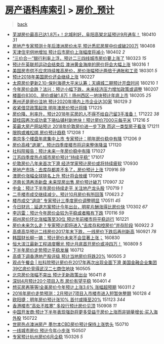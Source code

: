 [房产语料库索引](../../README.md)  > [房价_预计](房价_预计.md)
====
> [back](../README.md)

- [芜湖房价最高已达1.8万+！北城利好，阜阳高架北延预计9月通车！](http://jkwz.applinzi.com/ittc/7090326690083636230.html#%E8%8A%9C%E6%B9%96%E6%88%BF%E4%BB%B7%E6%9C%80%E9%AB%98%E5%B7%B2%E8%BE%BE1.8%E4%B8%87%2B%EF%BC%81%E5%8C%97%E5%9F%8E%E5%88%A9%E5%A5%BD%EF%BC%8C%E9%98%9C%E9%98%B3%E9%AB%98%E6%9E%B6%E5%8C%97%E5%BB%B6%E9%A2%84%E8%AE%A19%E6%9C%88%E9%80%9A%E8%BD%A6%EF%BC%81) 180410 *31* 
- [房地产专家预测十年后澳洲房价水平 预计悉尼房屋中价或破200万](http://jkwz.applinzi.com/ittc/7089544862309549073.html#%E6%88%BF%E5%9C%B0%E4%BA%A7%E4%B8%93%E5%AE%B6%E9%A2%84%E6%B5%8B%E5%8D%81%E5%B9%B4%E5%90%8E%E6%BE%B3%E6%B4%B2%E6%88%BF%E4%BB%B7%E6%B0%B4%E5%B9%B3+%E9%A2%84%E8%AE%A1%E6%82%89%E5%B0%BC%E6%88%BF%E5%B1%8B%E4%B8%AD%E4%BB%B7%E6%88%96%E7%A0%B4200%E4%B8%87) 180408  
- [天津住宅供地增加 预计后市房价上涨幅度将减小](http://jkwz.applinzi.com/ittc/7087311856031237126.html#%E5%A4%A9%E6%B4%A5%E4%BD%8F%E5%AE%85%E4%BE%9B%E5%9C%B0%E5%A2%9E%E5%8A%A0+%E9%A2%84%E8%AE%A1%E5%90%8E%E5%B8%82%E6%88%BF%E4%BB%B7%E4%B8%8A%E6%B6%A8%E5%B9%85%E5%BA%A6%E5%B0%86%E5%87%8F%E5%B0%8F) 180402 *2* 
- [“三价合一”银行利率上浮，预计二三四线城市房价要上涨了](http://jkwz.applinzi.com/ittc/7083688043896898570.html#%E2%80%9C%E4%B8%89%E4%BB%B7%E5%90%88%E4%B8%80%E2%80%9D%E9%93%B6%E8%A1%8C%E5%88%A9%E7%8E%87%E4%B8%8A%E6%B5%AE%EF%BC%8C%E9%A2%84%E8%AE%A1%E4%BA%8C%E4%B8%89%E5%9B%9B%E7%BA%BF%E5%9F%8E%E5%B8%82%E6%88%BF%E4%BB%B7%E8%A6%81%E4%B8%8A%E6%B6%A8%E4%BA%86) 180323 *15* 
- [预计在英联邦运动会结束后 澳洲黄金海岸的房价将会大幅上涨](http://jkwz.applinzi.com/ittc/7079923817415967755.html#%E9%A2%84%E8%AE%A1%E5%9C%A8%E8%8B%B1%E8%81%94%E9%82%A6%E8%BF%90%E5%8A%A8%E4%BC%9A%E7%BB%93%E6%9D%9F%E5%90%8E+%E6%BE%B3%E6%B4%B2%E9%BB%84%E9%87%91%E6%B5%B7%E5%B2%B8%E7%9A%84%E6%88%BF%E4%BB%B7%E5%B0%86%E4%BC%9A%E5%A4%A7%E5%B9%85%E4%B8%8A%E6%B6%A8) 180316 *1* 
- [美国房市供不应求持续推高房价，房价涨幅预计两倍于通胀和工资](http://jkwz.applinzi.com/ittc/7075453983227642887.html#%E7%BE%8E%E5%9B%BD%E6%88%BF%E5%B8%82%E4%BE%9B%E4%B8%8D%E5%BA%94%E6%B1%82%E6%8C%81%E7%BB%AD%E6%8E%A8%E9%AB%98%E6%88%BF%E4%BB%B7%EF%BC%8C%E6%88%BF%E4%BB%B7%E6%B6%A8%E5%B9%85%E9%A2%84%E8%AE%A1%E4%B8%A4%E5%80%8D%E4%BA%8E%E9%80%9A%E8%83%80%E5%92%8C%E5%B7%A5%E8%B5%84) 180301 *5* 
- [预计2018年美国房价还会继续上涨](http://jkwz.applinzi.com/ittc/7074780590367048714.html#%E9%A2%84%E8%AE%A12018%E5%B9%B4%E7%BE%8E%E5%9B%BD%E6%88%BF%E4%BB%B7%E8%BF%98%E4%BC%9A%E7%BB%A7%E7%BB%AD%E4%B8%8A%E6%B6%A8) 180227  
- [太原房价更新2.10-保利海德大平米认筹；天禧城二期预计开盘时间](http://jkwz.applinzi.com/ittc/7068242380103091217.html#%E5%A4%AA%E5%8E%9F%E6%88%BF%E4%BB%B7%E6%9B%B4%E6%96%B02.10-%E4%BF%9D%E5%88%A9%E6%B5%B7%E5%BE%B7%E5%A4%A7%E5%B9%B3%E7%B1%B3%E8%AE%A4%E7%AD%B9%EF%BC%9B%E5%A4%A9%E7%A6%A7%E5%9F%8E%E4%BA%8C%E6%9C%9F%E9%A2%84%E8%AE%A1%E5%BC%80%E7%9B%98%E6%97%B6%E9%97%B4) 180210 *1* 
- [今年房价会跌？法兴：预计小幅下跌，未来经济压力增加政策或调整](http://jkwz.applinzi.com/ittc/7067330686354981899.html#%E4%BB%8A%E5%B9%B4%E6%88%BF%E4%BB%B7%E4%BC%9A%E8%B7%8C%EF%BC%9F%E6%B3%95%E5%85%B4%EF%BC%9A%E9%A2%84%E8%AE%A1%E5%B0%8F%E5%B9%85%E4%B8%8B%E8%B7%8C%EF%BC%8C%E6%9C%AA%E6%9D%A5%E7%BB%8F%E6%B5%8E%E5%8E%8B%E5%8A%9B%E5%A2%9E%E5%8A%A0%E6%94%BF%E7%AD%96%E6%88%96%E8%B0%83%E6%95%B4) 180207  
- [楼面价8300、房价或破1.8万！扬州西区一地块预计年底上市](http://jkwz.applinzi.com/ittc/7066624864662586384.html#%E6%A5%BC%E9%9D%A2%E4%BB%B78300%E3%80%81%E6%88%BF%E4%BB%B7%E6%88%96%E7%A0%B41.8%E4%B8%87%EF%BC%81%E6%89%AC%E5%B7%9E%E8%A5%BF%E5%8C%BA%E4%B8%80%E5%9C%B0%E5%9D%97%E9%A2%84%E8%AE%A1%E5%B9%B4%E5%BA%95%E4%B8%8A%E5%B8%82) 180205 *25* 
- [惠州还是房价洼地 预计2020年境内上市企业达30家](http://jkwz.applinzi.com/ittc/7063954481840915462.html#%E6%83%A0%E5%B7%9E%E8%BF%98%E6%98%AF%E6%88%BF%E4%BB%B7%E6%B4%BC%E5%9C%B0+%E9%A2%84%E8%AE%A12020%E5%B9%B4%E5%A2%83%E5%86%85%E4%B8%8A%E5%B8%82%E4%BC%81%E4%B8%9A%E8%BE%BE30%E5%AE%B6) 180129 *3* 
- [收紧借贷政策起效 明年澳房价预计将降](http://jkwz.applinzi.com/ittc/7051020305017865233.html#%E6%94%B6%E7%B4%A7%E5%80%9F%E8%B4%B7%E6%94%BF%E7%AD%96%E8%B5%B7%E6%95%88+%E6%98%8E%E5%B9%B4%E6%BE%B3%E6%88%BF%E4%BB%B7%E9%A2%84%E8%AE%A1%E5%B0%86%E9%99%8D) 171225  
- [房价降、利率升，预计2018年买房的人不得不给自己留3手准备！](http://jkwz.applinzi.com/ittc/7049940933833917456.html#%E6%88%BF%E4%BB%B7%E9%99%8D%E3%80%81%E5%88%A9%E7%8E%87%E5%8D%87%EF%BC%8C%E9%A2%84%E8%AE%A12018%E5%B9%B4%E4%B9%B0%E6%88%BF%E7%9A%84%E4%BA%BA%E4%B8%8D%E5%BE%97%E4%B8%8D%E7%BB%99%E8%87%AA%E5%B7%B1%E7%95%993%E6%89%8B%E5%87%86%E5%A4%87%EF%BC%81) 171222 *38* 
- [碧桂园再次成功拿下骆仙铺村新地块！预计房价7000元每平米](http://jkwz.applinzi.com/ittc/7047801738831070225.html#%E7%A2%A7%E6%A1%82%E5%9B%AD%E5%86%8D%E6%AC%A1%E6%88%90%E5%8A%9F%E6%8B%BF%E4%B8%8B%E9%AA%86%E4%BB%99%E9%93%BA%E6%9D%91%E6%96%B0%E5%9C%B0%E5%9D%97%EF%BC%81%E9%A2%84%E8%AE%A1%E6%88%BF%E4%BB%B77000%E5%85%83%E6%AF%8F%E5%B9%B3%E7%B1%B3) 171216 *5* 
- [英最大房产网站预计 2018年伦敦房价进一步下跌 而这一类型房子看涨](http://jkwz.applinzi.com/ittc/7045877911389733904.html#%E8%8B%B1%E6%9C%80%E5%A4%A7%E6%88%BF%E4%BA%A7%E7%BD%91%E7%AB%99%E9%A2%84%E8%AE%A1+2018%E5%B9%B4%E4%BC%A6%E6%95%A6%E6%88%BF%E4%BB%B7%E8%BF%9B%E4%B8%80%E6%AD%A5%E4%B8%8B%E8%B7%8C+%E8%80%8C%E8%BF%99%E4%B8%80%E7%B1%BB%E5%9E%8B%E6%88%BF%E5%AD%90%E7%9C%8B%E6%B6%A8) 171211  
- [限购或难松绑 房价预计趋稳](http://jkwz.applinzi.com/ittc/7044542941597533200.html#%E9%99%90%E8%B4%AD%E6%88%96%E9%9A%BE%E6%9D%BE%E7%BB%91+%E6%88%BF%E4%BB%B7%E9%A2%84%E8%AE%A1%E8%B6%8B%E7%A8%B3) 171208 *1* 
- [南京多个楼盘年底集中上市 专家预计：明年房价稳中有降](http://jkwz.applinzi.com/ittc/7044000136613594128.html#%E5%8D%97%E4%BA%AC%E5%A4%9A%E4%B8%AA%E6%A5%BC%E7%9B%98%E5%B9%B4%E5%BA%95%E9%9B%86%E4%B8%AD%E4%B8%8A%E5%B8%82+%E4%B8%93%E5%AE%B6%E9%A2%84%E8%AE%A1%EF%BC%9A%E6%98%8E%E5%B9%B4%E6%88%BF%E4%BB%B7%E7%A8%B3%E4%B8%AD%E6%9C%89%E9%99%8D) 171206 *9* 
- [房价高峰“退潮”，预计四季度楼市将迎来整体降温](http://jkwz.applinzi.com/ittc/7038045750154511376.html#%E6%88%BF%E4%BB%B7%E9%AB%98%E5%B3%B0%E2%80%9C%E9%80%80%E6%BD%AE%E2%80%9D%EF%BC%8C%E9%A2%84%E8%AE%A1%E5%9B%9B%E5%AD%A3%E5%BA%A6%E6%A5%BC%E5%B8%82%E5%B0%86%E8%BF%8E%E6%9D%A5%E6%95%B4%E4%BD%93%E9%99%8D%E6%B8%A9) 171120  
- [社科院报告：预计未来一年房价稳中有降](http://jkwz.applinzi.com/ittc/7029119431295370256.html#%E7%A4%BE%E7%A7%91%E9%99%A2%E6%8A%A5%E5%91%8A%EF%BC%9A%E9%A2%84%E8%AE%A1%E6%9C%AA%E6%9D%A5%E4%B8%80%E5%B9%B4%E6%88%BF%E4%BB%B7%E7%A8%B3%E4%B8%AD%E6%9C%89%E9%99%8D) 171027  
- [江苏四季度热点城市房价预计“持续平稳”](http://jkwz.applinzi.com/ittc/7025457597652665361.html#%E6%B1%9F%E8%8B%8F%E5%9B%9B%E5%AD%A3%E5%BA%A6%E7%83%AD%E7%82%B9%E5%9F%8E%E5%B8%82%E6%88%BF%E4%BB%B7%E9%A2%84%E8%AE%A1%E2%80%9C%E6%8C%81%E7%BB%AD%E5%B9%B3%E7%A8%B3%E2%80%9D) 171017  
- [伦敦房价八年来首次下滑 经济学家预计房价或将持续疲软](http://jkwz.applinzi.com/ittc/7018997967099528208.html#%E4%BC%A6%E6%95%A6%E6%88%BF%E4%BB%B7%E5%85%AB%E5%B9%B4%E6%9D%A5%E9%A6%96%E6%AC%A1%E4%B8%8B%E6%BB%91+%E7%BB%8F%E6%B5%8E%E5%AD%A6%E5%AE%B6%E9%A2%84%E8%AE%A1%E6%88%BF%E4%BB%B7%E6%88%96%E5%B0%86%E6%8C%81%E7%BB%AD%E7%96%B2%E8%BD%AF) 170930  
- [房地产市场：去库存都差不多了，房价预计上涨](http://jkwz.applinzi.com/ittc/7013587983687746577.html#%E6%88%BF%E5%9C%B0%E4%BA%A7%E5%B8%82%E5%9C%BA%EF%BC%9A%E5%8E%BB%E5%BA%93%E5%AD%98%E9%83%BD%E5%B7%AE%E4%B8%8D%E5%A4%9A%E4%BA%86%EF%BC%8C%E6%88%BF%E4%BB%B7%E9%A2%84%E8%AE%A1%E4%B8%8A%E6%B6%A8) 170916 *59* 
- [澳房价涨幅全球排名上升 预计将会放缓](http://jkwz.applinzi.com/ittc/7012433240462459920.html#%E6%BE%B3%E6%88%BF%E4%BB%B7%E6%B6%A8%E5%B9%85%E5%85%A8%E7%90%83%E6%8E%92%E5%90%8D%E4%B8%8A%E5%8D%87+%E9%A2%84%E8%AE%A1%E5%B0%86%E4%BC%9A%E6%94%BE%E7%BC%93) 170912  
- [济南长清再添新盘 未来现房出售 房价预计破万](http://jkwz.applinzi.com/ittc/7010511403163862032.html#%E6%B5%8E%E5%8D%97%E9%95%BF%E6%B8%85%E5%86%8D%E6%B7%BB%E6%96%B0%E7%9B%98+%E6%9C%AA%E6%9D%A5%E7%8E%B0%E6%88%BF%E5%87%BA%E5%94%AE+%E6%88%BF%E4%BB%B7%E9%A2%84%E8%AE%A1%E7%A0%B4%E4%B8%87) 170907 *32* 
- [中金：预计下半年房价持续走平 关注地产龙头股](http://jkwz.applinzi.com/ittc/6991955680356221968.html#%E4%B8%AD%E9%87%91%EF%BC%9A%E9%A2%84%E8%AE%A1%E4%B8%8B%E5%8D%8A%E5%B9%B4%E6%88%BF%E4%BB%B7%E6%8C%81%E7%BB%AD%E8%B5%B0%E5%B9%B3+%E5%85%B3%E6%B3%A8%E5%9C%B0%E4%BA%A7%E9%BE%99%E5%A4%B4%E8%82%A1) 170719 *1* 
- [二手楼市成交继续减少，预计10月房价有所回落](http://jkwz.applinzi.com/ittc/6982351680594002949.html#%E4%BA%8C%E6%89%8B%E6%A5%BC%E5%B8%82%E6%88%90%E4%BA%A4%E7%BB%A7%E7%BB%AD%E5%87%8F%E5%B0%91%EF%BC%8C%E9%A2%84%E8%AE%A110%E6%9C%88%E6%88%BF%E4%BB%B7%E6%9C%89%E6%89%80%E5%9B%9E%E8%90%BD) 170623 *2* 
- [楼市成交“退烧” 专家预计三季度房价调整明显](http://jkwz.applinzi.com/ittc/6966281786823803908.html#%E6%A5%BC%E5%B8%82%E6%88%90%E4%BA%A4%E2%80%9C%E9%80%80%E7%83%A7%E2%80%9D+%E4%B8%93%E5%AE%B6%E9%A2%84%E8%AE%A1%E4%B8%89%E5%AD%A3%E5%BA%A6%E6%88%BF%E4%BB%B7%E8%B0%83%E6%95%B4%E6%98%8E%E6%98%BE) 170511 *45* 
- [今日财讯：延退方案预计今年出台，明星片酬涨得比房价快](http://jkwz.applinzi.com/ittc/6940475405839631365.html#%E4%BB%8A%E6%97%A5%E8%B4%A2%E8%AE%AF%EF%BC%9A%E5%BB%B6%E9%80%80%E6%96%B9%E6%A1%88%E9%A2%84%E8%AE%A1%E4%BB%8A%E5%B9%B4%E5%87%BA%E5%8F%B0%EF%BC%8C%E6%98%8E%E6%98%9F%E7%89%87%E9%85%AC%E6%B6%A8%E5%BE%97%E6%AF%94%E6%88%BF%E4%BB%B7%E5%BF%AB) 170302 *67* 
- [李迅雷：预计今年房价会较为平稳或者略有下跌](http://jkwz.applinzi.com/ittc/6923802427223704581.html#%E6%9D%8E%E8%BF%85%E9%9B%B7%EF%BC%9A%E9%A2%84%E8%AE%A1%E4%BB%8A%E5%B9%B4%E6%88%BF%E4%BB%B7%E4%BC%9A%E8%BE%83%E4%B8%BA%E5%B9%B3%E7%A8%B3%E6%88%96%E8%80%85%E7%95%A5%E6%9C%89%E4%B8%8B%E8%B7%8C) 170116 *59* 
- [郑州房价环比涨幅落至30位 预计年前楼市将平稳运行](http://jkwz.applinzi.com/ittc/6914036299832230916.html#%E9%83%91%E5%B7%9E%E6%88%BF%E4%BB%B7%E7%8E%AF%E6%AF%94%E6%B6%A8%E5%B9%85%E8%90%BD%E8%87%B330%E4%BD%8D+%E9%A2%84%E8%AE%A1%E5%B9%B4%E5%89%8D%E6%A5%BC%E5%B8%82%E5%B0%86%E5%B9%B3%E7%A8%B3%E8%BF%90%E8%A1%8C) 161221  
- [房价未来怎么走？专家预计即将进入“去库存和控房价”并存阶段](http://jkwz.applinzi.com/ittc/6880720057822348292.html#%E6%88%BF%E4%BB%B7%E6%9C%AA%E6%9D%A5%E6%80%8E%E4%B9%88%E8%B5%B0%EF%BC%9F%E4%B8%93%E5%AE%B6%E9%A2%84%E8%AE%A1%E5%8D%B3%E5%B0%86%E8%BF%9B%E5%85%A5%E2%80%9C%E5%8E%BB%E5%BA%93%E5%AD%98%E5%92%8C%E6%8E%A7%E6%88%BF%E4%BB%B7%E2%80%9D%E5%B9%B6%E5%AD%98%E9%98%B6%E6%AE%B5) 160922 *3* 
- [高盛高华预计二线房价2017年末下跌，一线房价下跌后再创新高](http://jkwz.applinzi.com/ittc/6880221667288155141.html#%E9%AB%98%E7%9B%9B%E9%AB%98%E5%8D%8E%E9%A2%84%E8%AE%A1%E4%BA%8C%E7%BA%BF%E6%88%BF%E4%BB%B72017%E5%B9%B4%E6%9C%AB%E4%B8%8B%E8%B7%8C%EF%BC%8C%E4%B8%80%E7%BA%BF%E6%88%BF%E4%BB%B7%E4%B8%8B%E8%B7%8C%E5%90%8E%E5%86%8D%E5%88%9B%E6%96%B0%E9%AB%98) 160921 *78* 
- [韩国财长柳一镐：预计房价未来不会显著上涨；](http://jkwz.applinzi.com/ittc/6872161802300949508.html#%E9%9F%A9%E5%9B%BD%E8%B4%A2%E9%95%BF%E6%9F%B3%E4%B8%80%E9%95%90%EF%BC%9A%E9%A2%84%E8%AE%A1%E6%88%BF%E4%BB%B7%E6%9C%AA%E6%9D%A5%E4%B8%8D%E4%BC%9A%E6%98%BE%E8%91%97%E4%B8%8A%E6%B6%A8%EF%BC%9B) 160830  
- [恒大滨江最新工程进度曝光 预计月底首开房价或冲四万！](http://jkwz.applinzi.com/ittc/6864489083929363461.html#%E6%81%92%E5%A4%A7%E6%BB%A8%E6%B1%9F%E6%9C%80%E6%96%B0%E5%B7%A5%E7%A8%8B%E8%BF%9B%E5%BA%A6%E6%9B%9D%E5%85%89+%E9%A2%84%E8%AE%A1%E6%9C%88%E5%BA%95%E9%A6%96%E5%BC%80%E6%88%BF%E4%BB%B7%E6%88%96%E5%86%B2%E5%9B%9B%E4%B8%87%EF%BC%81) 160809 *5* 
- [下半年房价走势预计平稳发展](http://jkwz.applinzi.com/ittc/6853997894830654468.html#%E4%B8%8B%E5%8D%8A%E5%B9%B4%E6%88%BF%E4%BB%B7%E8%B5%B0%E5%8A%BF%E9%A2%84%E8%AE%A1%E5%B9%B3%E7%A8%B3%E5%8F%91%E5%B1%95) 160712  
- [高盛下调香港地产股评级 预计当地房价将跌20%](http://jkwz.applinzi.com/ittc/6828720113582605317.html#%E9%AB%98%E7%9B%9B%E4%B8%8B%E8%B0%83%E9%A6%99%E6%B8%AF%E5%9C%B0%E4%BA%A7%E8%82%A1%E8%AF%84%E7%BA%A7+%E9%A2%84%E8%AE%A1%E5%BD%93%E5%9C%B0%E6%88%BF%E4%BB%B7%E5%B0%86%E8%B7%8C20%25) 160505 *3* 
- [观点午餐会 | 社科院预计房价在2017年再次出现全面下滑 美国金融企业集团39亿底价竞得武汉二七商住地块](http://jkwz.applinzi.com/ittc/6828701938971313156.html#%E8%A7%82%E7%82%B9%E5%8D%88%E9%A4%90%E4%BC%9A+%7C+%E7%A4%BE%E7%A7%91%E9%99%A2%E9%A2%84%E8%AE%A1%E6%88%BF%E4%BB%B7%E5%9C%A82017%E5%B9%B4%E5%86%8D%E6%AC%A1%E5%87%BA%E7%8E%B0%E5%85%A8%E9%9D%A2%E4%B8%8B%E6%BB%91+%E7%BE%8E%E5%9B%BD%E9%87%91%E8%9E%8D%E4%BC%81%E4%B8%9A%E9%9B%86%E5%9B%A239%E4%BA%BF%E5%BA%95%E4%BB%B7%E7%AB%9E%E5%BE%97%E6%AD%A6%E6%B1%89%E4%BA%8C%E4%B8%83%E5%95%86%E4%BD%8F%E5%9C%B0%E5%9D%97) 160505  
- [北京房价涨幅不突出 预计无新政策出台](http://jkwz.applinzi.com/ittc/6819784708204282884.html#%E5%8C%97%E4%BA%AC%E6%88%BF%E4%BB%B7%E6%B6%A8%E5%B9%85%E4%B8%8D%E7%AA%81%E5%87%BA+%E9%A2%84%E8%AE%A1%E6%97%A0%E6%96%B0%E6%94%BF%E7%AD%96%E5%87%BA%E5%8F%B0) 160411 *8* 
- [深圳4月预计20个项目入市 房价有望平稳](http://jkwz.applinzi.com/ittc/6816064227328394244.html#%E6%B7%B1%E5%9C%B34%E6%9C%88%E9%A2%84%E8%AE%A120%E4%B8%AA%E9%A1%B9%E7%9B%AE%E5%85%A5%E5%B8%82+%E6%88%BF%E4%BB%B7%E6%9C%89%E6%9C%9B%E5%B9%B3%E7%A8%B3) 160401 *4* 
- [想买房再等等!全美房价今年预计上涨3.6% 涨幅超预期](http://jkwz.applinzi.com/ittc/6808266988891669509.html#%E6%83%B3%E4%B9%B0%E6%88%BF%E5%86%8D%E7%AD%89%E7%AD%89%21%E5%85%A8%E7%BE%8E%E6%88%BF%E4%BB%B7%E4%BB%8A%E5%B9%B4%E9%A2%84%E8%AE%A1%E4%B8%8A%E6%B6%A83.6%25+%E6%B6%A8%E5%B9%85%E8%B6%85%E9%A2%84%E6%9C%9F) 160311 *2* 
- [2016年房价走势预测：2月预计7项目入市楼市进入短暂休整期](http://jkwz.applinzi.com/ittc/6792419065075336196.html#2016%E5%B9%B4%E6%88%BF%E4%BB%B7%E8%B5%B0%E5%8A%BF%E9%A2%84%E6%B5%8B%EF%BC%9A2%E6%9C%88%E9%A2%84%E8%AE%A17%E9%A1%B9%E7%9B%AE%E5%85%A5%E5%B8%82%E6%A5%BC%E5%B8%82%E8%BF%9B%E5%85%A5%E7%9F%AD%E6%9A%82%E4%BC%91%E6%95%B4%E6%9C%9F) 160128 *4* 
- [欧阳捷：明年房价预计涨10% 首付或降至20%](http://jkwz.applinzi.com/ittc/6767992614611846148.html#%E6%AC%A7%E9%98%B3%E6%8D%B7%EF%BC%9A%E6%98%8E%E5%B9%B4%E6%88%BF%E4%BB%B7%E9%A2%84%E8%AE%A1%E6%B6%A810%25+%E9%A6%96%E4%BB%98%E6%88%96%E9%99%8D%E8%87%B320%25) 151123 *344* 
- [香港楼市“高处不胜寒” 多投行预计房价见顶](http://jkwz.applinzi.com/ittc/6739426634228204549.html#%E9%A6%99%E6%B8%AF%E6%A5%BC%E5%B8%82%E2%80%9C%E9%AB%98%E5%A4%84%E4%B8%8D%E8%83%9C%E5%AF%92%E2%80%9D+%E5%A4%9A%E6%8A%95%E8%A1%8C%E9%A2%84%E8%AE%A1%E6%88%BF%E4%BB%B7%E8%A7%81%E9%A1%B6) 150908 *11* 
- [中国开发商:预计下半年表现强劲将更多受益于房价上涨而非销量增长;买入海外股](http://jkwz.applinzi.com/ittc/547650614933644310.html#%E4%B8%AD%E5%9B%BD%E5%BC%80%E5%8F%91%E5%95%86%3A%E9%A2%84%E8%AE%A1%E4%B8%8B%E5%8D%8A%E5%B9%B4%E8%A1%A8%E7%8E%B0%E5%BC%BA%E5%8A%B2%E5%B0%86%E6%9B%B4%E5%A4%9A%E5%8F%97%E7%9B%8A%E4%BA%8E%E6%88%BF%E4%BB%B7%E4%B8%8A%E6%B6%A8%E8%80%8C%E9%9D%9E%E9%94%80%E9%87%8F%E5%A2%9E%E9%95%BF%3B%E4%B9%B0%E5%85%A5%E6%B5%B7%E5%A4%96%E8%82%A1) 150722  
- [世房热点澳洲房产 墨尔本CBD房价预计保持上涨势头](http://jkwz.applinzi.com/ittc/547650614785505056.html#%E4%B8%96%E6%88%BF%E7%83%AD%E7%82%B9%E6%BE%B3%E6%B4%B2%E6%88%BF%E4%BA%A7+%E5%A2%A8%E5%B0%94%E6%9C%ACCBD%E6%88%BF%E4%BB%B7%E9%A2%84%E8%AE%A1%E4%BF%9D%E6%8C%81%E4%B8%8A%E6%B6%A8%E5%8A%BF%E5%A4%B4) 150710  
- [一线城市房价 预计今年小步涨](http://jkwz.applinzi.com/ittc/547650611410864918.html#%E4%B8%80%E7%BA%BF%E5%9F%8E%E5%B8%82%E6%88%BF%E4%BB%B7+%E9%A2%84%E8%AE%A1%E4%BB%8A%E5%B9%B4%E5%B0%8F%E6%AD%A5%E6%B6%A8) 150507  
- [专家预计杭州房价6月企稳](http://jkwz.applinzi.com/ittc/547650611400830631.html#%E4%B8%93%E5%AE%B6%E9%A2%84%E8%AE%A1%E6%9D%AD%E5%B7%9E%E6%88%BF%E4%BB%B76%E6%9C%88%E4%BC%81%E7%A8%B3) 150326 *5* 
